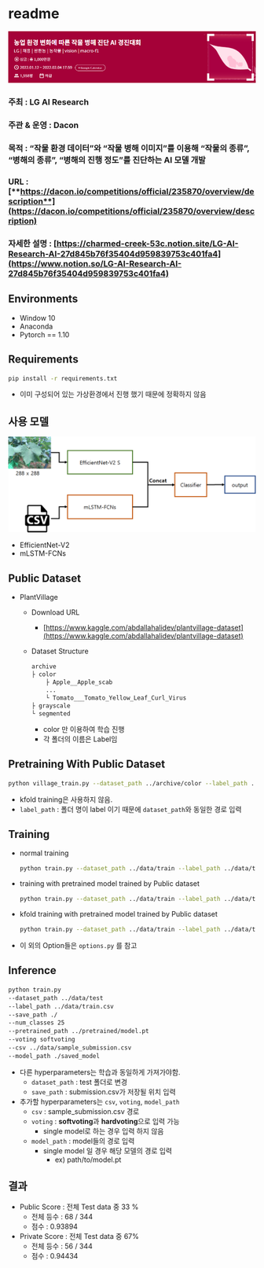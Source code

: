 # readme

![Untitled](img/Untitled.png)

### 주최 : **LG AI Research**

### 주관 & 운영 : Dacon

### 목적 : “작물 환경 데이터”와 “작물 병해 이미지”를 이용해 “작물의 종류”, “병해의 종류”, “병해의 진행 정도”를 진단하는 AI 모델 개발

### URL : [**https://dacon.io/competitions/official/235870/overview/description**](https://dacon.io/competitions/official/235870/overview/description)

### 자세한 설명 : [https://charmed-creek-53c.notion.site/LG-AI-Research-AI-27d845b76f35404d959839753c401fa4](https://www.notion.so/LG-AI-Research-AI-27d845b76f35404d959839753c401fa4)

## Environments

- Window 10
- Anaconda
- Pytorch == 1.10

## Requirements

```bash
pip install -r requirements.txt
```

- 이미 구성되어 있는 가상환경에서 진행 했기 때문에 정확하지 않음

## 사용 모델

![Untitled](img/Untitled%201.png)

- EfficientNet-V2
- mLSTM-FCNs

## Public Dataset

- PlantVillage
    - Download URL
        - [https://www.kaggle.com/abdallahalidev/plantvillage-dataset](https://www.kaggle.com/abdallahalidev/plantvillage-dataset)
    - Dataset Structure
        
        ```
        archive
        ├ color
        	├ Apple__Apple_scab
        	...
        	└ Tomato___Tomato_Yellow_Leaf_Curl_Virus
        ├ grayscale
        └ segmented
        ```
        
        - color 만 이용하여 학습 진행
        - 각 폴더의 이름은 Label임

## Pretraining With Public Dataset

```bash
python village_train.py --dataset_path ../archive/color --label_path ../archive/color --num_classes 38 --batch_size 64
```

- kfold training은 사용하지 않음.
- `label_path` : 폴더 명이 label 이기 때문에 `dataset_path`와 동일한 경로 입력

## Training

- normal training
    
    ```bash
    python train.py --dataset_path ../data/train --label_path ../data/train.csv --num_classes 25
    ```
    
- training with pretrained model trained by Public dataset
    
    ```bash
    python train.py --dataset_path ../data/train --label_path ../data/train.csv --num_classes 25 --pretrained_path ../pretrained/model.pt
    ```
    
- kfold training with pretrained model trained by Public dataset
    
    ```bash
    python train.py --dataset_path ../data/train --label_path ../data/train.csv --num_classes 25 --use_kfold=True --kfold_splits 4 --pretrained_path ../pretrained/model.pt
    ```
    
- 이 외의 Option들은 `options.py` 를 참고

## Inference

```bash
python train.py 
--dataset_path ../data/test
--label_path ../data/train.csv 
--save_path ./
--num_classes 25 
--pretrained_path ../pretrained/model.pt
--voting softvoting
--csv ../data/sample_submission.csv
--model_path ./saved_model
```

- 다른 hyperparameters는 학습과 동일하게 가져가야함.
    - `dataset_path` : test 폴더로 변경
    - `save_path` : submission.csv가 저장될 위치 입력
- 추가할 hyperparameters는 `csv`, `voting`, `model_path`
    - `csv` : sample_submission.csv 경로
    - `voting` : **softvoting**과 **hardvoting**으로 입력 가능
        - single model로 하는 경우 입력 하지 않음
    - `model_path` : model들의 경로 입력
        - single model 일 경우 해당 모델의 경로 입력
            - ex) path/to/model.pt

## 결과

- Public Score : 전체 Test data 중 33 %
    - 전체 등수 : 68 / 344
    - 점수 : 0.93894
- Private Score : 전체 Test data 중 67%
    - 전체 등수 : 56 / 344
    - 점수 : 0.94434
